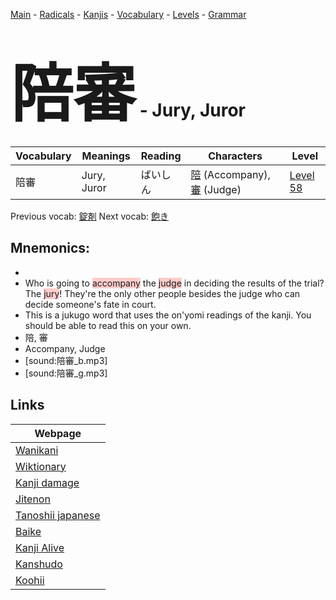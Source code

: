 <style> bigfont {font-size: 100px}</style>
[Main](../README.md) -
[Radicals](../radicals.md) -
[Kanjis](../kanjis.md) -
[Vocabulary](../vocabulary.md) -
[Levels](../levels.md) -
[Grammar](../grammar.md)
# <bigfont> 陪審</bigfont> - Jury, Juror 

| Vocabulary | Meanings | Reading | Characters | Level |
| --- | --- | --- | --- | --- |
| 陪審 | Jury, Juror | ばいしん |  [陪](../kanjis/陪.md) (Accompany), [審](../kanjis/審.md) (Judge) | [Level 58](../levels/wk_level58.md) |

Previous vocab: [錠剤](錠剤.md) Next vocab: [飽き](飽き.md) 

## Mnemonics:

* 
* Who is going to <span style="background-color:#ffcccb"> accompany</span> the <span style="background-color:#ffcccb"> judge</span> in deciding the results of the trial? The <span style="background-color:#ffcccb"> jury</span>! They're the only other people besides the judge who can decide someone's fate in court.
* This is a jukugo word that uses the on'yomi readings of the kanji. You should be able to read this on your own.
* 陪, 審
* Accompany, Judge
* [sound:陪審_b.mp3]
* [sound:陪審_g.mp3]


## Links 

| Webpage |
| --- |
| [Wanikani          ](https://www.wanikani.com/kanji/陪審) |
| [Wiktionary        ](https://en.wiktionary.org/wiki/陪審) |
| [Kanji damage      ](http://www.kanjidamage.com/kanji/search?utf8=✓&q=陪審) |
| [Jitenon           ](https://jitenon.com/kanji/陪審) |
| [Tanoshii japanese ](https://www.tanoshiijapanese.com/dictionary/kanji.cfm?k=陪審) |
| [Baike             ](https://baike.baidu.com/item/陪審) |
| [Kanji Alive       ](https://app.kanjialive.com/陪審) |
| [Kanshudo          ](https://www.kanshudo.com/searchmn?q=陪審) |
| [Koohii            ](https://kanji.koohii.com/study/kanji/陪審) |
